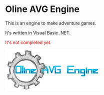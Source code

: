Oline AVG Engine
===

This is an engine to make adventure games.

It's written in Visual Basic .NET.

<p style="color:red;">
  It's not completed yet.
</p>

![Logo](Logo.gif)
